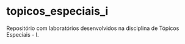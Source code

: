 # topicos_especiais_i
Repositório com laboratórios desenvolvidos na disciplina de Tópicos Especiais - I.
